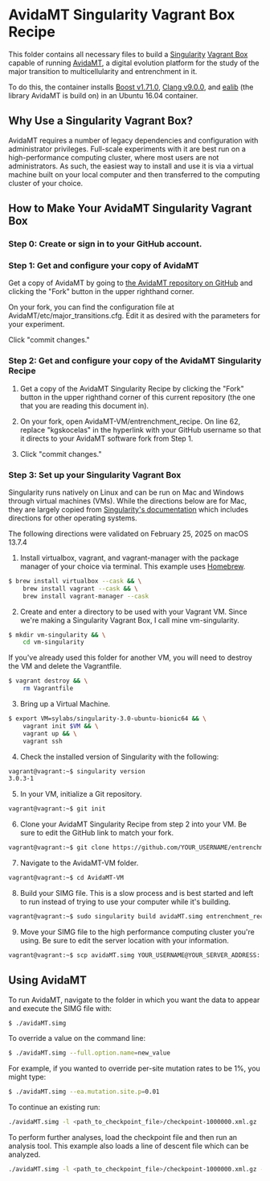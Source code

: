 # AvidaMT Singularity Vagrant Box Recipe

This folder contains all necessary files to build a [Singularity](https://sylabs.io/) [Vagrant Box](https://developer.hashicorp.com/vagrant/docs/boxes) capable of running [AvidaMT](https://github.com/kgskocelas/AvidaMT), a digital evolution platform for the study of the major transition to multicellularity and entrenchment in it. 

To do this, the container installs [Boost v1.71.0](https://boost.org), [Clang v9.0.0](https://clang.llvm.org/), and [ealib](https://github.com/dknoester/ealib) (the library AvidaMT is build on) in an Ubuntu 16.04 container. 


## Why Use a Singularity Vagrant Box?

AvidaMT requires a number of legacy dependencies and configuration with administrator privileges. Full-scale experiments with it are best run on a high-performance computing cluster, where most users are not administrators. As such, the easiest way to install and use it is via a virtual machine built on your local computer and then transferred to the computing cluster of your choice. 


## How to Make Your AvidaMT Singularity Vagrant Box

### Step 0: Create or sign in to your GitHub account.

### Step 1: Get and configure your copy of AvidaMT

Get a copy of AvidaMT by going to [the AvidaMT repository on GitHub](https://github.com/kgskocelas/AvidaMT.git) and clicking the "Fork" button in the upper righthand corner.

On your fork, you can find the configuration file at AvidaMT/etc/major_transitions.cfg. Edit it as desired with the parameters for your experiment.

Click "commit changes."

### Step 2: Get and configure your copy of the AvidaMT Singularity Recipe

1. Get a copy of the AvidaMT Singularity Recipe by clicking the "Fork" button in the upper righthand corner of this current repository (the one that you are reading this document in).

2. On your fork, open AvidaMT-VM/entrenchment_recipe. On line 62, replace "kgskocelas" in the hyperlink with your GitHub username so that it directs to your AvidaMT software fork from Step 1.

3. Click "commit changes."


### Step 3: Set up your Singularity Vagrant Box

Singularity runs natively on Linux and can be run on Mac and Windows through virtual machines (VMs). While the directions below are for Mac, they are largely copied from [Singularity's documentation](https://docs.sylabs.io/guides/3.0/user-guide/installation.html) which includes directions for other operating systems.

The following directions were validated on February 25, 2025 on macOS 13.7.4

1. Install virtualbox, vagrant, and vagrant-manager with the package manager of your choice via terminal. This example uses [Homebrew](https://brew.sh/).
```bash
$ brew install virtualbox --cask && \
    brew install vagrant --cask && \
    brew install vagrant-manager --cask
```

2. Create and enter a directory to be used with your Vagrant VM. Since we're making a Singularity Vagrant Box, I call mine vm-singularity.
```bash
$ mkdir vm-singularity && \
    cd vm-singularity
```

If you've already used this folder for another VM, you will need to destroy the VM and delete the Vagrantfile.
```bash
$ vagrant destroy && \
    rm Vagrantfile
```

3. Bring up a Virtual Machine.
```bash
$ export VM=sylabs/singularity-3.0-ubuntu-bionic64 && \
    vagrant init $VM && \
    vagrant up && \
    vagrant ssh
```

4. Check the installed version of Singularity with the following:
```bash
vagrant@vagrant:~$ singularity version
3.0.3-1
```

5. In your VM, initialize a Git repository.
```bash
vagrant@vagrant:~$ git init
```

6. Clone your AvidaMT Singularity Recipe from step 2 into your VM. Be sure to edit the GitHub link to match your fork.
```bash
vagrant@vagrant:~$ git clone https://github.com/YOUR_USERNAME/entrenchment.git
```

7. Navigate to the AvidaMT-VM folder.
```bash
vagrant@vagrant:~$ cd AvidaMT-VM
```

8. Build your SIMG file. This is a slow process and is best started and left to run instead of trying to use your computer while it's building.
```bash
vagrant@vagrant:~$ sudo singularity build avidaMT.simg entrenchment_recipe
```

9. Move your SIMG file to the high performance computing cluster you're using. Be sure to edit the server location with your information.
```bash
vagrant@vagrant:~$ scp avidaMT.simg YOUR_USERNAME@YOUR_SERVER_ADDRESS:
```


## Using AvidaMT

To run AvidaMT, navigate to the folder in which you want the data to appear and execute the SIMG file with:  
```bash
$ ./avidaMT.simg
```

To override a value on the command line:
```bash
$ ./avidaMT.simg --full.option.name=new_value
```
For example, if you wanted to override per-site mutation rates to be 1%, you might type:
```bash
$ ./avidaMT.simg --ea.mutation.site.p=0.01
```

To continue an existing run:
```bash
./avidaMT.simg -l <path_to_checkpoint_file>/checkpoint-1000000.xml.gz
```

To perform further analyses, load the checkpoint file and then run an analysis tool. This example also loads a line of descent file which can be analyzed.
```bash
./avidaMT.simg -l <path_to_checkpoint_file>/checkpoint-1000000.xml.gz --analyze lod_fitness --ea.analysis.input.filename <path_to_checkpoint_file>/lod-1000000.xml.gz
```

